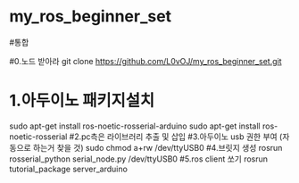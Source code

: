 # my_ros_beginner_set
#통합

#0.노드 받아라
git clone https://github.com/L0vOJ/my_ros_beginner_set.git
# 1.아두이노 패키지설치 
sudo apt-get install ros-noetic-rosserial-arduino
sudo apt-get install ros-noetic-rosserial
#2.pc측은 라이브러리 추출 및 삽입 
#3.아두이노 usb 권한 부여 (자동으로 하는거 찾을 것)
sudo chmod a+rw /dev/ttyUSB0
#4.브릿지 생성 
rosrun rosserial_python serial_node.py /dev/ttyUSB0
#5.ros client 쏘기
rosrun tutorial_package server_arduino
